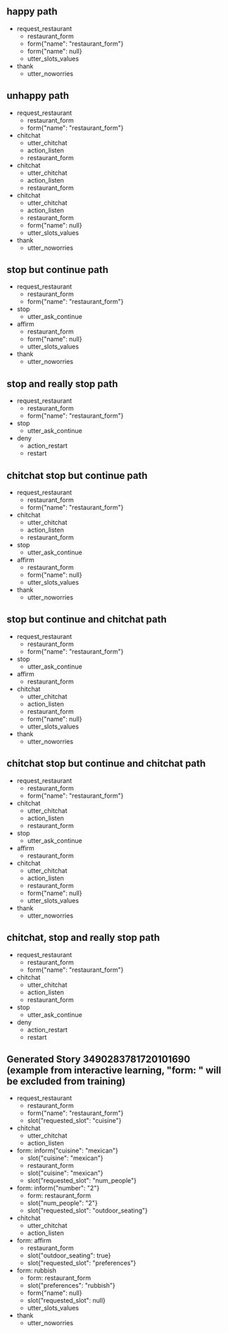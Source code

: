 ## happy path
* request_restaurant
    - restaurant_form
    - form{"name": "restaurant_form"}
    - form{"name": null}
    - utter_slots_values
* thank
    - utter_noworries

## unhappy path
* request_restaurant
    - restaurant_form
    - form{"name": "restaurant_form"}
* chitchat
    - utter_chitchat
    - action_listen
    - restaurant_form
* chitchat
    - utter_chitchat
    - action_listen
    - restaurant_form
* chitchat
    - utter_chitchat
    - action_listen
    - restaurant_form
    - form{"name": null}
    - utter_slots_values
* thank
    - utter_noworries

## stop but continue path
* request_restaurant
    - restaurant_form
    - form{"name": "restaurant_form"}
* stop
    - utter_ask_continue
* affirm
    - restaurant_form
    - form{"name": null}
    - utter_slots_values
* thank
    - utter_noworries

## stop and really stop path
* request_restaurant
    - restaurant_form
    - form{"name": "restaurant_form"}
* stop
    - utter_ask_continue
* deny
    - action_restart
    - restart

## chitchat stop but continue path
* request_restaurant
    - restaurant_form
    - form{"name": "restaurant_form"}
* chitchat
    - utter_chitchat
    - action_listen
    - restaurant_form
* stop
    - utter_ask_continue
* affirm
    - restaurant_form
    - form{"name": null}
    - utter_slots_values
* thank
    - utter_noworries

## stop but continue and chitchat path
* request_restaurant
    - restaurant_form
    - form{"name": "restaurant_form"}
* stop
    - utter_ask_continue
* affirm
    - restaurant_form
* chitchat
    - utter_chitchat
    - action_listen
    - restaurant_form
    - form{"name": null}
    - utter_slots_values
* thank
    - utter_noworries

## chitchat stop but continue and chitchat path
* request_restaurant
    - restaurant_form
    - form{"name": "restaurant_form"}
* chitchat
    - utter_chitchat
    - action_listen
    - restaurant_form
* stop
    - utter_ask_continue
* affirm
    - restaurant_form
* chitchat
    - utter_chitchat
    - action_listen
    - restaurant_form
    - form{"name": null}
    - utter_slots_values
* thank
    - utter_noworries

## chitchat, stop and really stop path
* request_restaurant
    - restaurant_form
    - form{"name": "restaurant_form"}
* chitchat
    - utter_chitchat
    - action_listen
    - restaurant_form
* stop
    - utter_ask_continue
* deny
    - action_restart
    - restart

## Generated Story 3490283781720101690 (example from interactive learning, "form: " will be excluded from training)
* request_restaurant
    - restaurant_form
    - form{"name": "restaurant_form"}
    - slot{"requested_slot": "cuisine"}
* chitchat
    - utter_chitchat
    - action_listen
* form: inform{"cuisine": "mexican"}
    - slot{"cuisine": "mexican"}
    - restaurant_form
    - slot{"cuisine": "mexican"}
    - slot{"requested_slot": "num_people"}
* form: inform{"number": "2"}
    - form: restaurant_form
    - slot{"num_people": "2"}
    - slot{"requested_slot": "outdoor_seating"}
* chitchat
    - utter_chitchat
    - action_listen
* form: affirm
    - restaurant_form
    - slot{"outdoor_seating": true}
    - slot{"requested_slot": "preferences"}
* form: rubbish
    - form: restaurant_form
    - slot{"preferences": "rubbish"}
    - form{"name": null}
    - slot{"requested_slot": null}
    - utter_slots_values
* thank
    - utter_noworries
